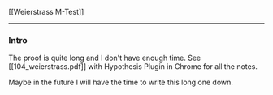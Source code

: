 [[Weierstrass M-Test]]

---
### **Intro**

The proof is quite long and I don't have enough time. See [[104_weierstrass.pdf]] with Hypothesis Plugin in Chrome for all the notes. 

Maybe in the future I will have the time to write this long one down. 